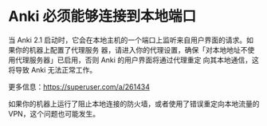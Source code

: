 # Anki 必须能够连接到本地端口

当 Anki 2.1 启动时，它会在本地主机的一个端口上监听来自用户界面的请求。如果你的机器上配置了代理服务
器，请进入你的代理设置，确保「对本地地址不使用代理服务器」已启用，否则 Anki 的用户界面将通过代理重定
向其本地通信，这将导致 Anki 无法正常工作。

更多信息：<https://superuser.com/a/261434>

如果你的机器上运行了阻止本地连接的防火墙，或者使用了错误重定向本地流量的 VPN，这个问题也可能发生。
